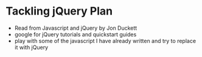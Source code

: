 # Tackling jQuery Plan
 
 - Read from Javascript and jQuery by Jon Duckett
 - google for jQuery tutorials and quickstart guides
 - play with some of the javascript I have already written and try to replace it with jQuery